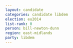 ```yaml
---
layout: candidate
categories: candidate libdem
election: eu2014
list-rank: 0
person: bill-newton-dunn
region: east-midlands
party: libdem
---
```

